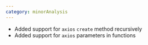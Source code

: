 ```yaml
---
category: minorAnalysis
---
```

* Added support for `axios` `create` method recursively
* Added support for `axios` parameters in functions
